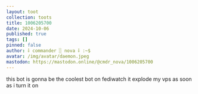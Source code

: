 ```yaml
---
layout: toot
collection: toots
title: 1006205700
date: 2024-10-06
published: true
tags: []
pinned: false
author: ⸸ commander ░ nova ⸸ :~$
avatar: /img/avatar/daemon.jpeg
mastodon: https://mastodon.online/@cmdr_nova/1006205700
---
```


this bot is gonna be the coolest bot on fediwatch it explode my vps as soon as i turn it on

